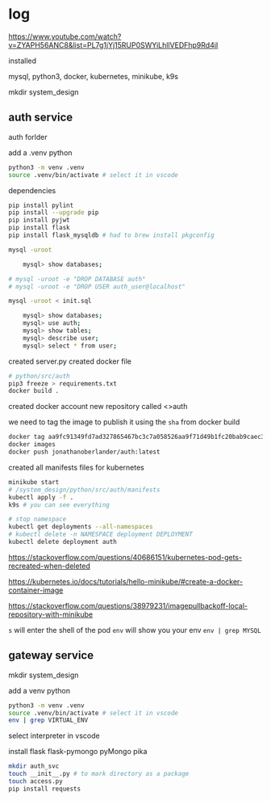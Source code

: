 # log

<https://www.youtube.com/watch?v=ZYAPH56ANC8&list=PL7g1jYj15RUP0SWYiLhllVEDFhp9Rd4jI>

installed

mysql, python3, docker, kubernetes, minikube, k9s

mkdir system_design

## auth service

auth forlder

add a .venv python

```bash
python3 -m venv .venv
source .venv/bin/activate # select it in vscode
```

dependencies

```bash
pip install pylint
pip install --upgrade pip
pip install pyjwt
pip install flask
pip install flask_mysqldb # had to brew install pkgconfig
```

```bash
mysql -uroot

    mysql> show databases;

# mysql -uroot -e "DROP DATABASE auth"
# mysql -uroot -e "DROP USER auth_user@localhost"

mysql -uroot < init.sql

    mysql> show databases;
    mysql> use auth;
    mysql> show tables;
    mysql> describe user;
    mysql> select * from user;

```

created server.py
created docker file

```bash
# python/src/auth
pip3 freeze > requirements.txt
docker build .
```

created docker account
new repository called <>auth

we need to tag the image to publish it
using the `sha` from docker build

```bash
docker tag aa9fc91349fd7ad327865467bc3c7a058526aa9f71d49b1fc20bab9caec3e30b jonathanoberlander/auth:latest
docker images
docker push jonathanoberlander/auth:latest
```

created all manifests
files for kubernetes

```bash
minikube start
# /system_design/python/src/auth/manifests
kubectl apply -f .
k9s # you can see everything

# stop namespace
kubectl get deployments --all-namespaces
# kubectl delete -n NAMESPACE deployment DEPLOYMENT
kubectl delete deployment auth
```

<https://stackoverflow.com/questions/40686151/kubernetes-pod-gets-recreated-when-deleted>

<https://kubernetes.io/docs/tutorials/hello-minikube/#create-a-docker-container-image>

<https://stackoverflow.com/questions/38979231/imagepullbackoff-local-repository-with-minikube>

`s` will enter the shell of the pod
`env` will show you your env
`env | grep MYSQL`

## gateway service

mkdir system_design

add a venv python

```bash
python3 -m venv .venv
source .venv/bin/activate # select it in vscode
env | grep VIRTUAL_ENV
```

select interpreter in vscode

install flask flask-pymongo pyMongo pika

```bash
mkdir auth_svc
touch __init__.py # to mark directory as a package
touch access.py
pip install requests
```

